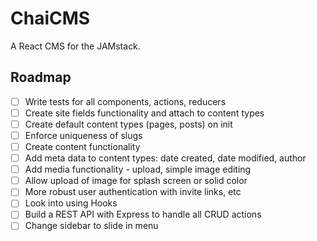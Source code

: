# ChaiCMS

A React CMS for the JAMstack.

## Roadmap

- [ ] Write tests for all components, actions, reducers
- [ ] Create site fields functionality and attach to content types
- [ ] Create default content types (pages, posts) on init
- [ ] Enforce uniqueness of slugs
- [ ] Create content functionality
- [ ] Add meta data to content types: date created, date modified, author
- [ ] Add media functionality - upload, simple image editing
- [ ] Allow upload of image for splash screen or solid color
- [ ] More robust user authentication with invite links, etc
- [ ] Look into using Hooks
- [ ] Build a REST API with Express to handle all CRUD actions
- [ ] Change sidebar to slide in menu
